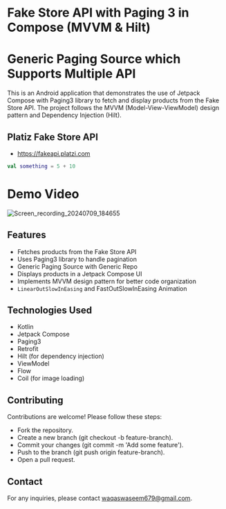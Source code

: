 # Fake Store API with Paging 3 in Compose (MVVM & Hilt)
# Generic Paging Source which Supports Multiple API
This is an Android application that demonstrates the use of Jetpack Compose with Paging3 library to fetch and display products from the Fake Store API. The project follows the MVVM (Model-View-ViewModel) design pattern and Dependency Injection (Hilt).

## Platiz Fake Store API
- https://fakeapi.platzi.com

```kotlin
val something = 5 + 10
```

# Demo Video
![Screen_recording_20240709_184655](https://github.com/waqas028/Fake-Store-API-with-Paging3/assets/96041723/b4b78b02-8e66-4c96-ad2f-9ce5af2b1de0)


## Features
- Fetches products from the Fake Store API
- Uses Paging3 library to handle pagination
- Generic Paging Source with Generic Repo
- Displays products in a Jetpack Compose UI
- Implements MVVM design pattern for better code organization
- `LinearOutSlowInEasing` and FastOutSlowInEasing Animation

## Technologies Used

- Kotlin
- Jetpack Compose
- Paging3
- Retrofit
- Hilt (for dependency injection)
- ViewModel
- Flow
- Coil (for image loading)


## Contributing

Contributions are welcome! Please follow these steps:

- Fork the repository.
- Create a new branch (git checkout -b feature-branch).
- Commit your changes (git commit -m 'Add some feature').
- Push to the branch (git push origin feature-branch).
- Open a pull request.

## Contact

For any inquiries, please contact waqaswaseem679@gmail.com.

